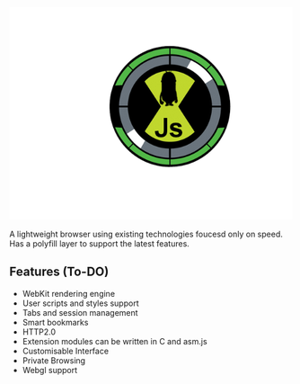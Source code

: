 ![logo](img/omnitrix.png)

A lightweight browser using existing technologies foucesd only on speed. Has a polyfill layer to support the latest features.

## Features (To-DO)

* WebKit rendering engine
* User scripts and styles support
* Tabs and session management
* Smart bookmarks
* HTTP2.0
* Extension modules can be written in C and asm.js
* Customisable Interface
* Private Browsing
* Webgl support
